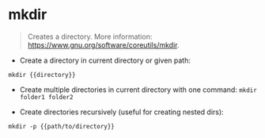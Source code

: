 # mkdir

> Creates a directory.
> More information: <https://www.gnu.org/software/coreutils/mkdir>.

- Create a directory in current directory or given path:

`mkdir {{directory}}`

- Create multiple directories in current directory with one command:
`mkdir folder1 folder2`

- Create directories recursively (useful for creating nested dirs):

`mkdir -p {{path/to/directory}}`
